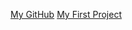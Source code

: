 [My GitHub](https://github.com/LiviaFResende)
[My First Project](https://codepen.io/liviafresende/full/OJxmBwR)
